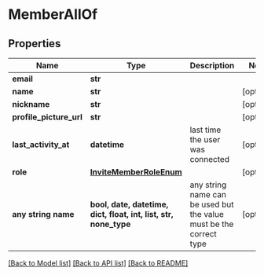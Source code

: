# MemberAllOf


## Properties
Name | Type | Description | Notes
------------ | ------------- | ------------- | -------------
**email** | **str** |  | 
**name** | **str** |  | [optional] 
**nickname** | **str** |  | [optional] 
**profile_picture_url** | **str** |  | [optional] 
**last_activity_at** | **datetime** | last time the user was connected | [optional] 
**role** | [**InviteMemberRoleEnum**](InviteMemberRoleEnum.md) |  | [optional] 
**any string name** | **bool, date, datetime, dict, float, int, list, str, none_type** | any string name can be used but the value must be the correct type | [optional]

[[Back to Model list]](../README.md#documentation-for-models) [[Back to API list]](../README.md#documentation-for-api-endpoints) [[Back to README]](../README.md)


